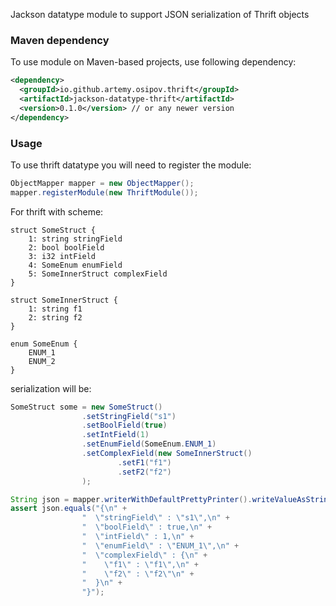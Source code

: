 Jackson datatype module to support JSON serialization of Thrift objects

### Maven dependency

To use module on Maven-based projects, use following dependency:

```xml
<dependency>
  <groupId>io.github.artemy.osipov.thrift</groupId>
  <artifactId>jackson-datatype-thrift</artifactId>
  <version>0.1.0</version> // or any newer version
</dependency>   
```

### Usage

To use thrift datatype you will need to register the module:

```java
ObjectMapper mapper = new ObjectMapper();
mapper.registerModule(new ThriftModule());
```

For thrift with scheme:

```thrift
struct SomeStruct {
    1: string stringField
    2: bool boolField
    3: i32 intField
    4: SomeEnum enumField
    5: SomeInnerStruct complexField
}

struct SomeInnerStruct {
    1: string f1
    2: string f2
}

enum SomeEnum {
    ENUM_1
    ENUM_2
}
```

serialization will be:

```java
SomeStruct some = new SomeStruct()
                .setStringField("s1")
                .setBoolField(true)
                .setIntField(1)
                .setEnumField(SomeEnum.ENUM_1)
                .setComplexField(new SomeInnerStruct()
                        .setF1("f1")
                        .setF2("f2")
                );

String json = mapper.writerWithDefaultPrettyPrinter().writeValueAsString(some);
assert json.equals("{\n" +
                "  \"stringField\" : \"s1\",\n" +
                "  \"boolField\" : true,\n" +
                "  \"intField\" : 1,\n" +
                "  \"enumField\" : \"ENUM_1\",\n" +
                "  \"complexField\" : {\n" +
                "    \"f1\" : \"f1\",\n" +
                "    \"f2\" : \"f2\"\n" +
                "  }\n" +
                "}");
```

